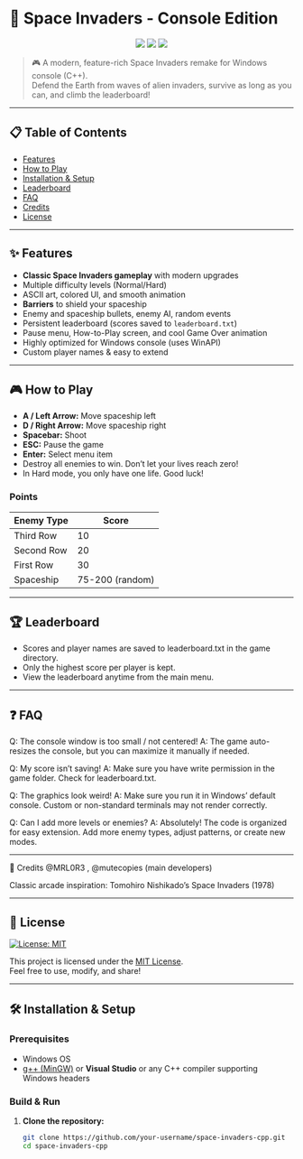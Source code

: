 # 👾 Space Invaders - Console Edition

<p align="center">
  <img src="https://img.shields.io/badge/Platform-Windows%20Console-blue?style=flat-square" />
  <img src="https://img.shields.io/badge/Language-C++-informational?style=flat-square" />
  <img src="https://img.shields.io/badge/Status-Playable-brightgreen?style=flat-square" />
</p>

> 🎮 A modern, feature-rich Space Invaders remake for Windows console (C++).  
> Defend the Earth from waves of alien invaders, survive as long as you can, and climb the leaderboard!

---

## 📋 Table of Contents

- [Features](#-features)
- [How to Play](#-how-to-play)
- [Installation & Setup](#-installation--setup)
- [Leaderboard](#-leaderboard)
- [FAQ](#-faq)
- [Credits](#-credits)
- [License](#-license)

---

## ✨ Features

- **Classic Space Invaders gameplay** with modern upgrades
- Multiple difficulty levels (Normal/Hard)
- ASCII art, colored UI, and smooth animation
- **Barriers** to shield your spaceship
- Enemy and spaceship bullets, enemy AI, random events
- Persistent leaderboard (scores saved to `leaderboard.txt`)
- Pause menu, How-to-Play screen, and cool Game Over animation
- Highly optimized for Windows console (uses WinAPI)
- Custom player names & easy to extend

---


## 🎮 How to Play

- **A / Left Arrow:** Move spaceship left  
- **D / Right Arrow:** Move spaceship right  
- **Spacebar:** Shoot  
- **ESC:** Pause the game  
- **Enter:** Select menu item  
- Destroy all enemies to win. Don’t let your lives reach zero!
- In Hard mode, you only have one life. Good luck!

### Points

| Enemy Type | Score |
|------------|-------|
| Third Row  | 10    |
| Second Row | 20    |
| First Row  | 30    |
| Spaceship  | 75-200 (random) |

---


## 🏆 Leaderboard

- Scores and player names are saved to leaderboard.txt in the game directory.
- Only the highest score per player is kept.
- View the leaderboard anytime from the main menu.

---

## ❓ FAQ
Q: The console window is too small / not centered!
A: The game auto-resizes the console, but you can maximize it manually if needed.

Q: My score isn’t saving!
A: Make sure you have write permission in the game folder. Check for leaderboard.txt.

Q: The graphics look weird!
A: Make sure you run it in Windows’ default console. Custom or non-standard terminals may not render correctly.

Q: Can I add more levels or enemies?
A: Absolutely! The code is organized for easy extension. Add more enemy types, adjust patterns, or create new modes.

---

🙏 Credits
@MRL0R3 , @mutecopies (main developers)

Classic arcade inspiration: Tomohiro Nishikado’s Space Invaders (1978)

---

## 📄 License

[![License: MIT](https://img.shields.io/badge/License-MIT-yellow.svg)](LICENSE)

This project is licensed under the [MIT License](LICENSE).  
Feel free to use, modify, and share!


---
## 🛠 Installation & Setup

### Prerequisites

- Windows OS
- [g++ (MinGW)](https://www.mingw-w64.org/) or **Visual Studio** or any C++ compiler supporting Windows headers

### Build & Run

1. **Clone the repository:**
   ```bash
   git clone https://github.com/your-username/space-invaders-cpp.git
   cd space-invaders-cpp
